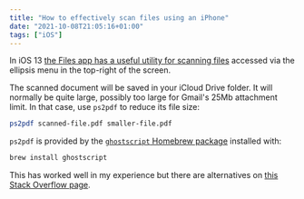 ```yaml
---
title: "How to effectively scan files using an iPhone"
date: "2021-10-08T21:05:16+01:00"
tags: ["iOS"]
---
```


In iOS 13
[the Files app has a useful utility for scanning files](https://www.macrumors.com/how-to/scan-documents-ios-files-app/)
accessed via the ellipsis menu in the top-right of the screen.

The scanned document will be saved in your iCloud Drive folder. It will normally
be quite large, possibly too large for Gmail's 25Mb attachment limit. In that
case, use `ps2pdf` to reduce its file size:

```sh
ps2pdf scanned-file.pdf smaller-file.pdf
```

`ps2pdf` is provided by the
[`ghostscript` Homebrew package](https://formulae.brew.sh/formula/ghostscript)
installed with:

```sh
brew install ghostscript
```

This has worked well in my experience but there are alternatives on
[this Stack Overflow page](https://askubuntu.com/questions/113544/how-can-i-reduce-the-file-size-of-a-scanned-pdf-file).
